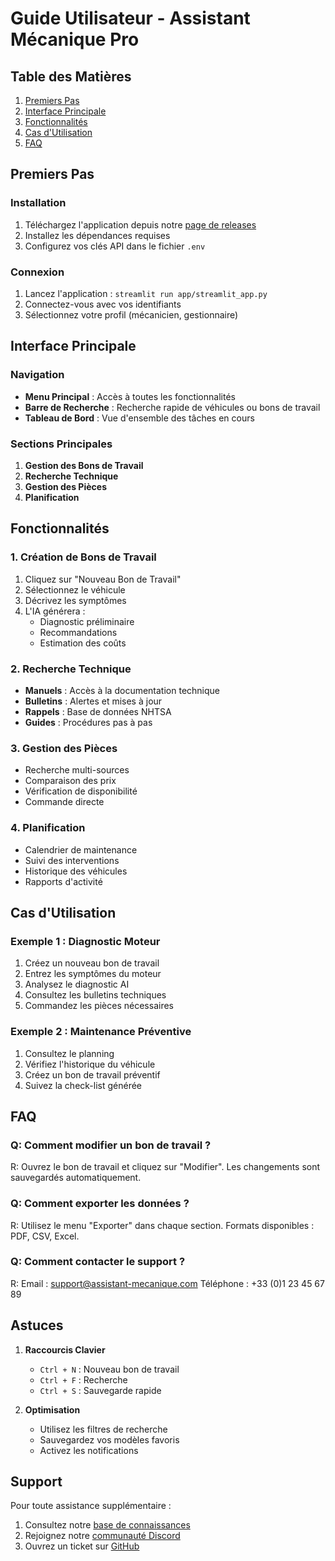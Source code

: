 # Guide Utilisateur - Assistant Mécanique Pro

## Table des Matières
1. [Premiers Pas](#premiers-pas)
2. [Interface Principale](#interface-principale)
3. [Fonctionnalités](#fonctionnalités)
4. [Cas d'Utilisation](#cas-dutilisation)
5. [FAQ](#faq)

## Premiers Pas

### Installation
1. Téléchargez l'application depuis notre [page de releases](https://github.com/votre-username/assistant-mecanique-pro/releases)
2. Installez les dépendances requises
3. Configurez vos clés API dans le fichier `.env`

### Connexion
1. Lancez l'application : `streamlit run app/streamlit_app.py`
2. Connectez-vous avec vos identifiants
3. Sélectionnez votre profil (mécanicien, gestionnaire)

## Interface Principale

### Navigation
- **Menu Principal** : Accès à toutes les fonctionnalités
- **Barre de Recherche** : Recherche rapide de véhicules ou bons de travail
- **Tableau de Bord** : Vue d'ensemble des tâches en cours

### Sections Principales
1. **Gestion des Bons de Travail**
2. **Recherche Technique**
3. **Gestion des Pièces**
4. **Planification**

## Fonctionnalités

### 1. Création de Bons de Travail
1. Cliquez sur "Nouveau Bon de Travail"
2. Sélectionnez le véhicule
3. Décrivez les symptômes
4. L'IA générera :
   - Diagnostic préliminaire
   - Recommandations
   - Estimation des coûts

### 2. Recherche Technique
- **Manuels** : Accès à la documentation technique
- **Bulletins** : Alertes et mises à jour
- **Rappels** : Base de données NHTSA
- **Guides** : Procédures pas à pas

### 3. Gestion des Pièces
- Recherche multi-sources
- Comparaison des prix
- Vérification de disponibilité
- Commande directe

### 4. Planification
- Calendrier de maintenance
- Suivi des interventions
- Historique des véhicules
- Rapports d'activité

## Cas d'Utilisation

### Exemple 1 : Diagnostic Moteur
1. Créez un nouveau bon de travail
2. Entrez les symptômes du moteur
3. Analysez le diagnostic AI
4. Consultez les bulletins techniques
5. Commandez les pièces nécessaires

### Exemple 2 : Maintenance Préventive
1. Consultez le planning
2. Vérifiez l'historique du véhicule
3. Créez un bon de travail préventif
4. Suivez la check-list générée

## FAQ

### Q: Comment modifier un bon de travail ?
R: Ouvrez le bon de travail et cliquez sur "Modifier". Les changements sont sauvegardés automatiquement.

### Q: Comment exporter les données ?
R: Utilisez le menu "Exporter" dans chaque section. Formats disponibles : PDF, CSV, Excel.

### Q: Comment contacter le support ?
R: Email : support@assistant-mecanique.com
   Téléphone : +33 (0)1 23 45 67 89

## Astuces

1. **Raccourcis Clavier**
   - `Ctrl + N` : Nouveau bon de travail
   - `Ctrl + F` : Recherche
   - `Ctrl + S` : Sauvegarde rapide

2. **Optimisation**
   - Utilisez les filtres de recherche
   - Sauvegardez vos modèles favoris
   - Activez les notifications

## Support

Pour toute assistance supplémentaire :
1. Consultez notre [base de connaissances](docs/knowledge-base)
2. Rejoignez notre [communauté Discord](https://discord.gg/assistant-mecanique)
3. Ouvrez un ticket sur [GitHub](https://github.com/votre-username/assistant-mecanique-pro/issues)
